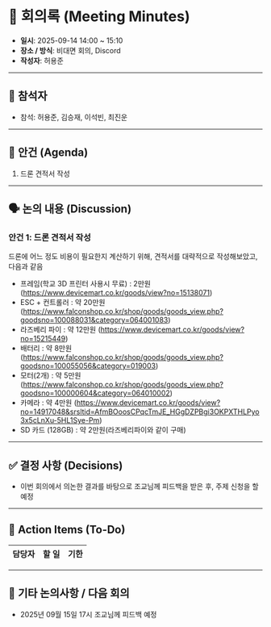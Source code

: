 # 📝 회의록 (Meeting Minutes)

- **일시**: 2025-09-14 14:00 ~ 15:10
- **장소 / 방식**: 비대면 회의, Discord
- **작성자**: 허용준

---

## 👥 참석자
- 참석: 허용준, 김승재, 이석빈, 최진운

---

## 📌 안건 (Agenda)
1. 드론 견적서 작성

---

## 🗣️ 논의 내용 (Discussion)
### 안건 1: 드론 견적서 작성

드론에 어느 정도 비용이 필요한지 계산하기 위해, 견적서를 대략적으로 작성해보았고, 다음과 같음

- 프레임(학교 3D 프린터 사용시 무료) : 2만원 (https://www.devicemart.co.kr/goods/view?no=15138071)
- ESC + 컨트롤러 : 약 20만원 (https://www.falconshop.co.kr/shop/goods/goods_view.php?goodsno=100088031&category=064001083)
- 라즈베리 파이 : 약 12만원 (https://www.devicemart.co.kr/goods/view?no=15215449)
- 배터리 : 약 8만원(https://www.falconshop.co.kr/shop/goods/goods_view.php?goodsno=100055056&category=019003)
- 모터(2개) : 약 5만원 (https://www.falconshop.co.kr/shop/goods/goods_view.php?goodsno=100000604&category=064010002)
- 카메라 : 약 4만원 (https://www.devicemart.co.kr/goods/view?no=14917048&srsltid=AfmBOoosCPqcTmJE_HGgDZPBgi3OKPXTHLPyo3x5cLnXu-5HL1Sye-Pm)
- SD 카드 (128GB) : 약 2만원(라즈베리파이와 같이 구매) 

---

## ✅ 결정 사항 (Decisions)
- 이번 회의에서 의논한 결과를 바탕으로 조교님께 피드백을 받은 후, 주제 신청을 할 예정

---

## 🚀 Action Items (To-Do)
| 담당자 | 할 일 | 기한 |
|--------|--------|------|


---

## 📌 기타 논의사항 / 다음 회의
- 2025년 09월 15일 17시 조교님께 피드백 예정
